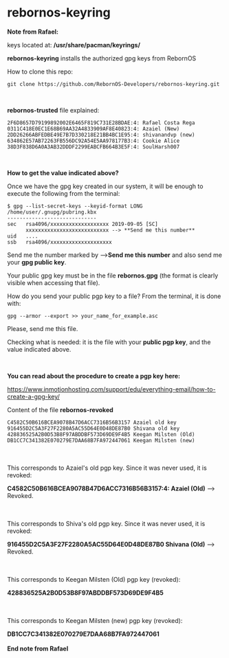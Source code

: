 # rebornos-keyring

**Note from Rafael:**

keys located at: **/usr/share/pacman/keyrings/**

**rebornos-keyring** installs the authorized gpg keys from RebornOS

How to clone this repo:

```
git clone https://github.com/RebornOS-Developers/rebornos-keyring.git
```

<br>

**rebornos-trusted** file explained:
```
2F6D8657D79199892002E6465F819C731E28BDAE:4: Rafael Costa Rega
0311C418E0EC1E68B69AA32A4833909AF8E40823:4: Azaiel (New)
2DD26266ABFEDBE49E7B7D330218E21BB4BC1E95:4: shivanandvp (new)
634862E57AB72263FB556DC92A54E5AA978177B3:4: Cookie Alice
38D3F838D6A0A3AB32DDDF2299EABCFB664B3E5F:4: SoulHarsh007
```

<br>

**How to get the value indicated above?**

Once we have the gpg key created in our system, it will be enough to execute the following from the terminal:

```
$ gpg --list-secret-keys --keyid-format LONG
/home/user/.gnupg/pubring.kbx
-----------------------------
sec   rsa4096/xxxxxxxxxxxxxxxxxxx 2019-09-05 [SC]
      xxxxxxxxxxxxxxxxxxxxxxxxxxx --> **Send me this number**
uid   ....
ssb   rsa4096/xxxxxxxxxxxxxxxxxxxx
```


Send me the number marked by -->****Send me this number****  and also send me your **gpg public key**.

Your public gpg key must be in the file **rebornos.gpg** (the format is clearly visible when accessing that file).

How do you send your public pgp key to a file? From the terminal, it is done with:

```
gpg --armor --export >> your_name_for_example.asc
```

Please, send me this file.

Checking what is needed: it is the file with your **public pgp key**, and the value indicated above.


<br>

**You can read about the procedure to create a pgp key here:**

https://www.inmotionhosting.com/support/edu/everything-email/how-to-create-a-gpg-key/


Content of the file **rebornos-revoked**

```
C4582C50B616BCEA9078B47D6ACC7316B56B3157 Azaiel old key
916455D2C5A3F27F2280A5AC55D64E0D48DE87B0 Shivana old key
428836525A2B0D53B8F97ABDDBF573D69DE9F4B5 Keegan Milsten (Old)
DB1CC7C341382E070279E7DAA68B7FA972447061 Keegan Milsten (new)
```
<br><br>
This corresponds to Azaiel's old pgp key. Since it was never used, it is revoked:

**C4582C50B616BCEA9078B47D6ACC7316B56B3157:4: Azaiel (Old)** --> Revoked.

<br><br>
This corresponds to Shiva's old pgp key. Since it was never used, it is revoked:

**916455D2C5A3F27F2280A5AC55D64E0D48DE87B0 Shivana (Old)** --> Revoked.

<br><br>
This corresponds to Keegan Milsten (Old) pgp key (revoked):

**428836525A2B0D53B8F97ABDDBF573D69DE9F4B5**

<br><br>
This corresponds to Keegan Milsten (new) pgp key (revoked):

**DB1CC7C341382E070279E7DAA68B7FA972447061**
<br><br>
**End note from Rafael**
